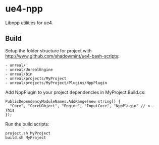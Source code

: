 # ue4-npp

Libnpp utilities for ue4.

## Build

Setup the folder structure for project with http://www.github.com/shadowmint/ue4-bash-scripts:

    - unreal/
    - unreal/UnrealEngine
    - unreal/bin
    - unreal/projects/MyProject
    - unreal/projects/MyProject/Plugins/NppPlugin

Add NppPlugin to your project dependencies in MyProject.Build.cs:

    PublicDependencyModuleNames.AddRange(new string[] {
      "Core", "CoreUObject", "Engine", "InputCore", "NppPlugin" // <-- This
    });

Run the build scripts:

    project.sh MyProject
    build.sh MyProject
